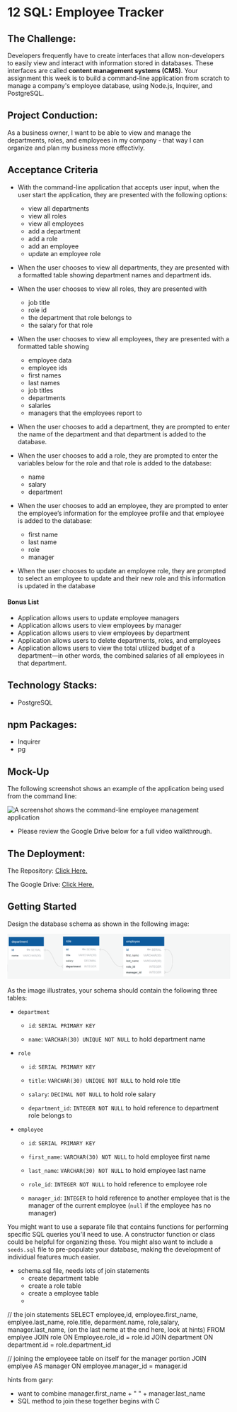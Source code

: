 # 12 SQL: Employee Tracker

## The Challenge:

Developers frequently have to create interfaces that allow non-developers to easily view and interact with information stored in databases. These interfaces are called **content management systems (CMS)**. Your assignment this week is to build a command-line application from scratch to manage a company's employee database, using Node.js, Inquirer, and PostgreSQL.


## Project Conduction:

As a business owner, I want to be able to view and manage the departments, roles, and employees in my company - that way I can organize and plan my business more effectivly. 


## Acceptance Criteria

- With the command-line application that accepts user input, when the user start the application, they are  presented with the following options: 
  - view all departments
  - view all roles
  - view all employees
  - add a department
  - add a role
  - add an employee
  - update an employee role

- When the user chooses to view all departments, they are presented with a formatted table showing department names and department ids.

- When the user chooses to view all roles, they are presented with
  - job title
  - role id
  - the department that role belongs to
  - the salary for that role

- When the user chooses to view all employees, they are presented with a formatted table showing 
  - employee data
  - employee ids
  - first names
  - last names
  - job titles
  - departments
  - salaries
  - managers that the employees report to

- When the user chooses to add a department, they are  prompted to enter the name of the department and that department is added to the database.

- When the user chooses to add a role, they are prompted to enter the variables below for the role and that role is added to the database:
  - name
  - salary
  - department 

- When the user chooses to add an employee, they are  prompted to enter the employee’s information for the employee profile and that employee is added to the database:
  - first name
  - last name
  - role
  - manager

- When the user chooses to update an employee role, they are prompted to select an employee to update and their new role and this information is updated in the database 

#### Bonus List
- Application allows users to update employee managers
- Application allows users to view employees by manager 
- Application allows users to view employees by department
- Application allows users to delete departments, roles, and employees
- Application allows users to view the total utilized budget of a department&mdash;in other words, the combined salaries of all employees in that department.


## Technology Stacks:
- PostgreSQL


## npm Packages:
- Inquirer
- pg


## Mock-Up

The following screenshot shows an example of the application being used from the command line:

![A screenshot shows the command-line employee management application](./assets/)

- Please review the Google Drive below for a full video walkthrough.


## The Deployment:

The Repository: [Click Here.](https://github.com/NovaLanceBrittany/HW-12-SQL-Employee-Tracker)

The Google Drive: [Click Here.](https://drive.google.com/drive/folders/1aI_xm6MjSVz5ZbHi5ZtEBc2YxGKFKRR1?usp=sharing)
















## Getting Started


Design the database schema as shown in the following image:

![Database schema includes tables labeled “employee,” role,” and “department.”](./Assets/100-sql-challenge-ERD.png)

As the image illustrates, your schema should contain the following three tables:

* `department`

  * `id`: `SERIAL PRIMARY KEY`

  * `name`: `VARCHAR(30) UNIQUE NOT NULL` to hold department name

* `role`

  * `id`: `SERIAL PRIMARY KEY`

  * `title`: `VARCHAR(30) UNIQUE NOT NULL` to hold role title

  * `salary`: `DECIMAL NOT NULL` to hold role salary

  * `department_id`: `INTEGER NOT NULL` to hold reference to department role belongs to

* `employee`

  * `id`: `SERIAL PRIMARY KEY`

  * `first_name`: `VARCHAR(30) NOT NULL` to hold employee first name

  * `last_name`: `VARCHAR(30) NOT NULL` to hold employee last name

  * `role_id`: `INTEGER NOT NULL` to hold reference to employee role

  * `manager_id`: `INTEGER` to hold reference to another employee that is the manager of the current employee (`null` if the employee has no manager)

You might want to use a separate file that contains functions for performing specific SQL queries you'll need to use. A constructor function or class could be helpful for organizing these. You might also want to include a `seeds.sql` file to pre-populate your database, making the development of individual features much easier.




- schema.sql file, needs lots of join statements
  - create department table
  - create a role table
  - create a employee table
  - 

// the join statements
  SELECT employee,id, employee.first_name, emplyee.last_name, role.title, deparment.name, role,salary, manager.last_name, (on the last neme at the end here, look at hints)
  FROM emplyee
  JOIN role ON Employee.role_id = role.id
  JOIN department ON department.id = role.department_id


  // joining the employeee table on itself for the manager portion
JOIN emplyee AS manager ON employee.manager_id = manager.id

hints from gary: 
- want to combine manager.first_name + " " + manager.last_name
- SQL method to join these together begins with C